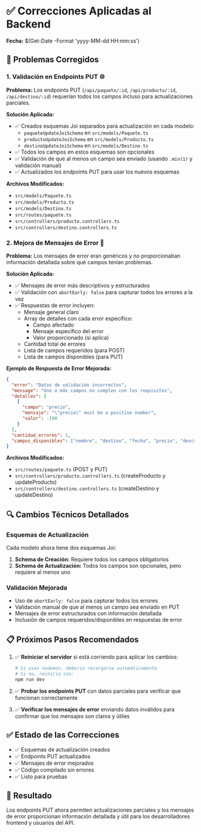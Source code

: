 # ✅ Correcciones Aplicadas al Backend

**Fecha:** $(Get-Date -Format 'yyyy-MM-dd HH:mm:ss')

## 🎯 Problemas Corregidos

### 1. Validación en Endpoints PUT ⚙️

**Problema:** Los endpoints PUT (`/api/paquete/:id`, `/api/producto/:id`, `/api/destino/:id`) requerían todos los campos incluso para actualizaciones parciales.

**Solución Aplicada:**
- ✅ Creados esquemas Joi separados para actualización en cada modelo:
  - `paqueteUpdateJoiSchema` en `src/models/Paquete.ts`
  - `productoUpdateJoiSchema` en `src/models/Producto.ts`
  - `destinoUpdateJoiSchema` en `src/models/Destino.ts`
- ✅ Todos los campos en estos esquemas son opcionales
- ✅ Validación de que al menos un campo sea enviado (usando `.min(1)` y validación manual)
- ✅ Actualizados los endpoints PUT para usar los nuevos esquemas

**Archivos Modificados:**
- `src/models/Paquete.ts`
- `src/models/Producto.ts`
- `src/models/Destino.ts`
- `src/routes/paquete.ts`
- `src/controllers/producto.controllers.ts`
- `src/controllers/destino.controllers.ts`

### 2. Mejora de Mensajes de Error 📝

**Problema:** Los mensajes de error eran genéricos y no proporcionaban información detallada sobre qué campos tenían problemas.

**Solución Aplicada:**
- ✅ Mensajes de error más descriptivos y estructurados
- ✅ Validación con `abortEarly: false` para capturar todos los errores a la vez
- ✅ Respuestas de error incluyen:
  - Mensaje general claro
  - Array de detalles con cada error específico:
    - Campo afectado
    - Mensaje específico del error
    - Valor proporcionado (si aplica)
  - Cantidad total de errores
  - Lista de campos requeridos (para POST)
  - Lista de campos disponibles (para PUT)

**Ejemplo de Respuesta de Error Mejorada:**
```json
{
  "error": "Datos de validación incorrectos",
  "message": "Uno o más campos no cumplen con los requisitos",
  "detalles": [
    {
      "campo": "precio",
      "mensaje": "\"precio\" must be a positive number",
      "valor": -100
    }
  ],
  "cantidad_errores": 1,
  "campos_disponibles": ["nombre", "destino", "fecha", "precio", "descripcion", "activo"]
}
```

**Archivos Modificados:**
- `src/routes/paquete.ts` (POST y PUT)
- `src/controllers/producto.controllers.ts` (createProducto y updateProducto)
- `src/controllers/destino.controllers.ts` (createDestino y updateDestino)

## 🔍 Cambios Técnicos Detallados

### Esquemas de Actualización

Cada modelo ahora tiene dos esquemas Joi:
1. **Schema de Creación:** Requiere todos los campos obligatorios
2. **Schema de Actualización:** Todos los campos son opcionales, pero requiere al menos uno

### Validación Mejorada

- Uso de `abortEarly: false` para capturar todos los errores
- Validación manual de que al menos un campo sea enviado en PUT
- Mensajes de error estructurados con información detallada
- Inclusión de campos requeridos/disponibles en respuestas de error

## 📋 Próximos Pasos Recomendados

1. ✅ **Reiniciar el servidor** si está corriendo para aplicar los cambios:
   ```bash
   # Si usas nodemon, debería recargarse automáticamente
   # Si no, reinicia con:
   npm run dev
   ```

2. ✅ **Probar los endpoints PUT** con datos parciales para verificar que funcionan correctamente

3. ✅ **Verificar los mensajes de error** enviando datos inválidos para confirmar que los mensajes son claros y útiles

## ✅ Estado de las Correcciones

- ✅ Esquemas de actualización creados
- ✅ Endpoints PUT actualizados
- ✅ Mensajes de error mejorados
- ✅ Código compilado sin errores
- ✅ Listo para pruebas

## 🎉 Resultado

Los endpoints PUT ahora permiten actualizaciones parciales y los mensajes de error proporcionan información detallada y útil para los desarrolladores frontend y usuarios del API.

